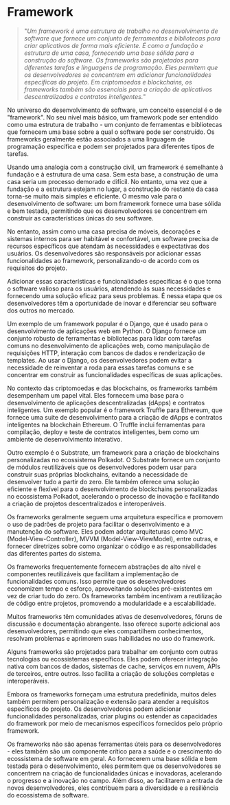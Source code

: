 # Framework 

>"*Um framework é uma estrutura de trabalho no desenvolvimento de software que fornece um conjunto de ferramentas e bibliotecas para criar aplicativos de forma mais eficiente. É como a fundação e estrutura de uma casa, fornecendo uma base sólida para a construção do software. Os frameworks são projetados para diferentes tarefas e linguagens de programação. Eles permitem que os desenvolvedores se concentrem em adicionar funcionalidades específicas do projeto. Em criptomoedas e blockchains, os frameworks também são essenciais para a criação de aplicativos descentralizados e contratos inteligentes.*"

No universo do desenvolvimento de software, um conceito essencial é o de "framework". No seu nível mais básico, um framework pode ser entendido como uma estrutura de trabalho - um conjunto de ferramentas e bibliotecas que fornecem uma base sobre a qual o software pode ser construído. Os frameworks geralmente estão associados a uma linguagem de programação específica e podem ser projetados para diferentes tipos de tarefas.

Usando uma analogia com a construção civil, um framework é semelhante à fundação e à estrutura de uma casa. Sem esta base, a construção de uma casa seria um processo demorado e difícil. No entanto, uma vez que a fundação e a estrutura estejam no lugar, a construção do restante da casa torna-se muito mais simples e eficiente. O mesmo vale para o desenvolvimento de software: um bom framework fornece uma base sólida e bem testada, permitindo que os desenvolvedores se concentrem em construir as características únicas do seu software.

No entanto, assim como uma casa precisa de móveis, decorações e sistemas internos para ser habitável e confortável, um software precisa de recursos específicos que atendam às necessidades e expectativas dos usuários. Os desenvolvedores são responsáveis por adicionar essas funcionalidades ao framework, personalizando-o de acordo com os requisitos do projeto.

Adicionar essas características e funcionalidades específicas é o que torna o software valioso para os usuários, atendendo às suas necessidades e fornecendo uma solução eficaz para seus problemas. É nessa etapa que os desenvolvedores têm a oportunidade de inovar e diferenciar seu software dos outros no mercado.

Um exemplo de um framework popular é o Django, que é usado para o desenvolvimento de aplicações web em Python. O Django fornece um conjunto robusto de ferramentas e bibliotecas para lidar com tarefas comuns no desenvolvimento de aplicações web, como manipulação de requisições HTTP, interação com bancos de dados e renderização de templates. Ao usar o Django, os desenvolvedores podem evitar a necessidade de reinventar a roda para essas tarefas comuns e se concentrar em construir as funcionalidades específicas de suas aplicações.

No contexto das criptomoedas e das blockchains, os frameworks também desempenham um papel vital. Eles fornecem uma base para o desenvolvimento de aplicações descentralizadas (dApps) e contratos inteligentes. Um exemplo popular é o framework Truffle para Ethereum, que fornece uma suite de desenvolvimento para a criação de dApps e contratos inteligentes na blockchain Ethereum. O Truffle inclui ferramentas para compilação, deploy e teste de contratos inteligentes, bem como um ambiente de desenvolvimento interativo.

Outro exemplo é o Substrate, um framework para a criação de blockchains personalizadas no ecossistema Polkadot. O Substrate fornece um conjunto de módulos reutilizáveis que os desenvolvedores podem usar para construir suas próprias blockchains, evitando a necessidade de desenvolver tudo a partir do zero. Ele também oferece uma solução eficiente e flexível para o desenvolvimento de blockchains personalizadas no ecossistema Polkadot, acelerando o processo de inovação e facilitando a criação de projetos descentralizados e interoperáveis.

Os frameworks geralmente seguem uma arquitetura específica e promovem o uso de padrões de projeto para facilitar o desenvolvimento e a manutenção do software. Eles podem adotar arquiteturas como MVC (Model-View-Controller), MVVM (Model-View-ViewModel), entre outras, e fornecer diretrizes sobre como organizar o código e as responsabilidades das diferentes partes do sistema.

Os frameworks frequentemente fornecem abstrações de alto nível e componentes reutilizáveis que facilitam a implementação de funcionalidades comuns. Isso permite que os desenvolvedores economizem tempo e esforço, aproveitando soluções pré-existentes em vez de criar tudo do zero. Os frameworks também incentivam a reutilização de código entre projetos, promovendo a modularidade e a escalabilidade.

Muitos frameworks têm comunidades ativas de desenvolvedores, fóruns de discussão e documentação abrangente. Isso oferece suporte adicional aos desenvolvedores, permitindo que eles compartilhem conhecimentos, resolvam problemas e aprimorem suas habilidades no uso do framework.

Alguns frameworks são projetados para trabalhar em conjunto com outras tecnologias ou ecossistemas específicos. Eles podem oferecer integração nativa com bancos de dados, sistemas de cache, serviços em nuvem, APIs de terceiros, entre outros. Isso facilita a criação de soluções completas e interoperáveis.

Embora os frameworks forneçam uma estrutura predefinida, muitos deles também permitem personalização e extensão para atender a requisitos específicos do projeto. Os desenvolvedores podem adicionar funcionalidades personalizadas, criar plugins ou estender as capacidades do framework por meio de mecanismos específicos fornecidos pelo próprio framework.

Os frameworks não são apenas ferramentas úteis para os desenvolvedores - eles também são um componente crítico para a saúde e o crescimento do ecossistema de software em geral. Ao fornecerem uma base sólida e bem testada para o desenvolvimento, eles permitem que os desenvolvedores se concentrem na criação de funcionalidades únicas e inovadoras, acelerando o progresso e a inovação no campo. Além disso, ao facilitarem a entrada de novos desenvolvedores, eles contribuem para a diversidade e a resiliência do ecossistema de software.
